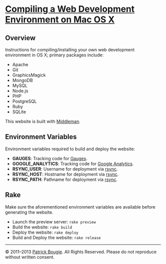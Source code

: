 # [Compiling a Web Development Environment on Mac OS X](http://mac-dev-env.patrickbougie.com/)

## Overview

Instructions for compiling/installing your own web development environment in OS X; primary packages include:

- Apache
- Git
- GraphicsMagick
- MongoDB
- MySQL
- Node.js
- PHP
- PostgreSQL
- Ruby
- SQLite

This website is built with [Middleman](http://middlemanapp.com/).


## Environment Variables

Environment variables required to build and deploy the website:

- **GAUGES**: Tracking code for [Gauges](http://get.gaug.es/).
- **GOOGLE_ANALYTICS**: Tracking code for [Google Analytics](http://www.google.com/analytics/).
- **RSYNC_USER**: Username for deployment via [rsync](http://rsync.samba.org/).
- **RSYNC_HOST**: Hostname for deployment via [rsync](http://rsync.samba.org/).
- **RSYNC_PATH**: Pathname for deployment via [rsync](http://rsync.samba.org/).


## Rake

Make sure the aforementioned environment variables are available before generating the website.

- Launch the preview server: `rake preview`
- Build the website: `rake build`
- Deploy the website: `rake deploy`
- Build and Deploy the website: `rake release`


---
© 2011–2013 [Patrick Bougie](http://patrickbougie.com/). All Rights Reserved.
Please do not reproduce without written consent.